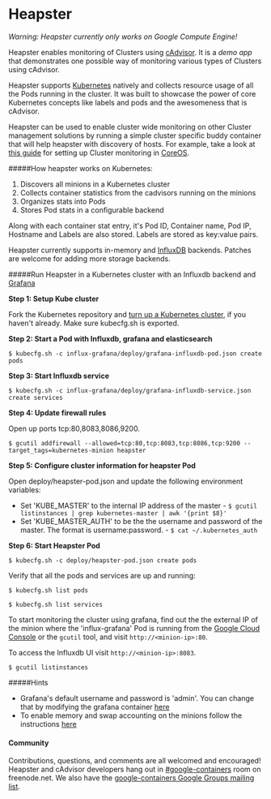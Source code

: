 Heapster
===========

_Warning: Heapster currently only works on Google Compute Engine!_

Heapster enables monitoring of Clusters using [cAdvisor](https://github.com/google/cadvisor). It is a *demo app* that demonstrates one possible way of monitoring various types of Clusters using cAdvisor.

Heapster supports [Kubernetes](https://github.com/GoogleCloudPlatform/kubernetes) natively and collects resource usage of all the Pods running in the cluster. It was built to showcase the power of core Kubernetes concepts like labels and pods and the awesomeness that is cAdvisor. 

Heapster can be used to enable cluster wide monitoring on other Cluster management solutions by running a simple cluster specific buddy container that will help heapster with discovery of hosts. For example, take a look at [this guide](clusters/coreos/README.md) for setting up Cluster monitoring in [CoreOS](https://coreos.com).


#####How heapster works on Kubernetes:
1. Discovers all minions in a Kubernetes cluster
2. Collects container statistics from the cadvisors running on the minions
2. Organizes stats into Pods
3. Stores Pod stats in a configurable backend

Along with each container stat entry, it's Pod ID, Container name, Pod IP, Hostname and Labels are also stored. Labels are stored as key:value pairs.

Heapster currently supports in-memory and [InfluxDB](http://influxdb.com) backends. Patches are welcome for adding more storage backends.

#####Run Heapster in a Kubernetes cluster with an Influxdb backend and [Grafana](http://grafana.org/docs/features/influxdb)

**Step 1: Setup Kube cluster**

Fork the Kubernetes repository and [turn up a Kubernetes cluster](https://github.com/GoogleCloudPlatform/kubernetes-new#contents), if you haven't already. Make sure kubecfg.sh is exported.

**Step 2: Start a Pod with Influxdb, grafana and elasticsearch**

```shell
$ kubecfg.sh -c influx-grafana/deploy/grafana-influxdb-pod.json create pods
```

**Step 3: Start Influxdb service**

```shell
$ kubecfg.sh -c influx-grafana/deploy/grafana-influxdb-service.json create services
```

**Step 4: Update firewall rules**

Open up ports tcp:80,8083,8086,9200.
```shell
$ gcutil addfirewall --allowed=tcp:80,tcp:8083,tcp:8086,tcp:9200 --target_tags=kubernetes-minion heapster
```

**Step 5: Configure cluster information for heapster Pod**

Open deploy/heapster-pod.json and update the following environment variables:
* Set 'KUBE_MASTER' to the internal IP address of the master - `$ gcutil listinstances | grep kubernetes-master | awk '{print $8}'`
* Set 'KUBE_MASTER_AUTH' to be the the username and password of the master. The format is username:password. - `$ cat ~/.kubernetes_auth`

**Step 6: Start Heapster Pod**

```shell
$ kubecfg.sh -c deploy/heapster-pod.json create pods
```

Verify that all the pods and services are up and running:

```shell
$ kubecfg.sh list pods
```
```shell
$ kubecfg.sh list services
```

To start monitoring the cluster using grafana, find out the the external IP of the minion where the 'influx-grafana' Pod is running from the [Google Cloud Console][cloud-console] or the `gcutil` tool, and visit `http://<minion-ip>:80`. 

To access the Influxdb UI visit  `http://<minion-ip>:8083`.


```shell
$ gcutil listinstances
```

#####Hints
* Grafana's default username and password is 'admin'. You can change that by modifying the grafana container [here](influx-grafana/deploy/grafana-influxdb-pod.json)
* To enable memory and swap accounting on the minions follow the instructions [here](https://docs.docker.com/installation/ubuntulinux/#memory-and-swap-accounting)

#### Community

Contributions, questions, and comments are all welcomed and encouraged! Heapster and cAdvisor developers hang out in [#google-containers](http://webchat.freenode.net/?channels=google-containers) room on freenode.net.  We also have the [google-containers Google Groups mailing list](https://groups.google.com/forum/#!forum/google-containers).

[cloud-console]: https://console.developer.google.com
[gcutil-docs]: https://developers.google.com/compute/docs/gcutil/reference/firewall#addfirewall
